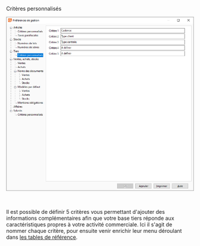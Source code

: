 




Critères personnalisés




![](../../assets/images/PreferencesGestion/2-3/OngletCriteresPersonnalises.png)


 


Il est possible de définir 5 critères vous permettant d'ajouter des informations complémentaires afin que votre base tiers réponde aux caractéristiques propres à votre activité commerciale. Ici il s'agit de nommer chaque critère, pour ensuite venir enrichir leur menu déroulant dans [les tables de référence](../../TablesReferences/2/TablesTiers.htm).


